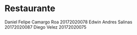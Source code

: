 # Restaurante
Daniel Felipe Camargo Roa 20172020078
Edwin Andres Salinas 20172020087
Diego Velez 20172020075
